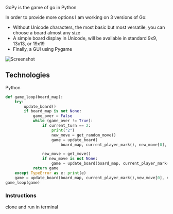 GoPy is the game of go in Python

In order to provide more options I am working on 3 versions of Go:
* Without Unicode characters, the most basic but most versatile, you can choose a board almost any size
* A simple board display in Unicode, will be available in standard 9x9, 13x13, or 19x19
* Finally, a GUI using Pygame

![Screenshot](https://github.com/SammoMichael/GoPy/blob/master/unicode.png)

## Technologies
Python

```python
def game_loop(board_map):
    try:
        update_board()
        if board_map is not None:
            game_over = False
            while (game_over != True):
                if current_turn == 2:
                    print("2")
                    new_move = get_random_move()
                    game = update_board(
                        board_map, current_player_mark(), new_move[0], new_move[1])

                new_move = get_move()
                if new_move is not None:
                    game = update_board(board_map, current_player_mark(), new_move[0], new_move[1])
            return game
    except TypeError as e: print(e)
    game = update_board(board_map, current_player_mark(),new_move[0], new_move[1])
game_loop(game)
```

### Instructions
clone and run in terminal
